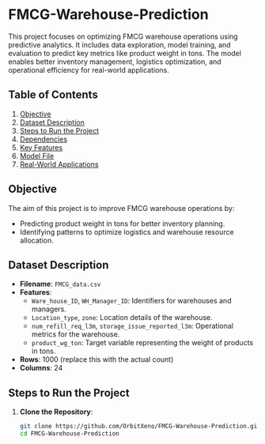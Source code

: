 # FMCG-Warehouse-Prediction

This project focuses on optimizing FMCG warehouse operations using predictive analytics. It includes data exploration, model training, and evaluation to predict key metrics like product weight in tons. The model enables better inventory management, logistics optimization, and operational efficiency for real-world applications.

## Table of Contents
1. [Objective](#objective)
2. [Dataset Description](#dataset-description)
3. [Steps to Run the Project](#steps-to-run-the-project)
4. [Dependencies](#dependencies)
5. [Key Features](#key-features)
6. [Model File](#model-file)
7. [Real-World Applications](#real-world-applications)

## Objective
The aim of this project is to improve FMCG warehouse operations by:
- Predicting product weight in tons for better inventory planning.
- Identifying patterns to optimize logistics and warehouse resource allocation.

## Dataset Description
- **Filename**: `FMCG_data.csv`
- **Features**:
  - `Ware_house_ID`, `WH_Manager_ID`: Identifiers for warehouses and managers.
  - `Location_type`, `zone`: Location details of the warehouse.
  - `num_refill_req_l3m`, `storage_issue_reported_l3m`: Operational metrics for the warehouse.
  - `product_wg_ton`: Target variable representing the weight of products in tons.
- **Rows**: 1000 (replace this with the actual count)
- **Columns**: 24

## Steps to Run the Project

1. **Clone the Repository**:
   ```bash
   git clone https://github.com/OrbitXeno/FMCG-Warehouse-Prediction.git
   cd FMCG-Warehouse-Prediction
